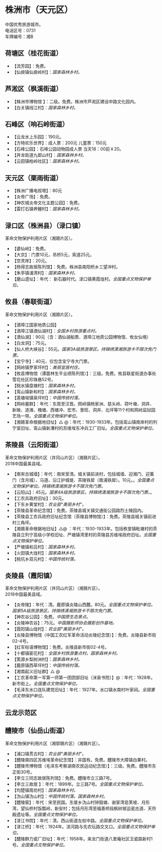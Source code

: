 # 株洲市（天元区）  
中国优秀旅游城市。  
电话区号：0731  
车牌编号：湘B  

## 荷塘区（桂花街道）  
* 【流芳园】：免费。  
* 【仙庾镇仙庾岭村】：*国家森林乡村。*  

## 芦淞区（枫溪街道）  
* 【株洲市博物馆 】：二级。免费。株洲市芦淞区建设中路文化园内。  
* 【白关镇线江村】：*国家森林乡村。*  

## 石峰区（响石岭街道）  
* 【云龙水上乐园】：190元。  
* 【方特欢乐世界】：成人票：200元 儿童票：150元  
* 【石峰公园】：石峰公园动物园成人票 当天18：00前￥20。  
* 【井龙街道九郎山村】：*国家森林乡村。*  
* 【云田镇柏岭社区】：*国家森林乡村。*  

## 天元区（栗雨街道）  
* 【株洲广播电视塔】：80元  
* 【炎帝广场】：免费。  
* 【神农城炎帝文化主题公园】：免费。  
* 【雷打石镇养鲤村】：*国家森林乡村。*  

## 渌口区（株洲县）（渌口镇）  
革命文物保护利用片区（湘赣片区）。  
* 【婆仙岭】：免费。  
* 【大京】：门票10元，吊桥5元，索道25元。  
* 【空灵岸】：20元。  
* 【杨得志故居陈列馆】：免费。株洲县南阳桥乡三望冲村。  
* 【朱亭镇浦湾村】：*国家森林乡村。*  
* 【磨山遗址】：年代： 新石器时代。渌口镇黄霞垅村。*全国重点文物保护单位。*    

## 攸县（春联街道）  
革命文物保护利用片区（湘赣片区）。  
* 【酒埠江国家地质公园】  
* 【酒埠江镇酒仙湖村】：*全国乡村旅游重点村。*  
* 【酒仙湖】：90元（含：酒仙湖船票、酒埠江地质公园博物馆、攸女仙境）  
* 【白龙洞】：75元。  
* 【仙人桥大峡谷】：55元。*国家3A级旅游景区。持锦绣潇湘旅游卡不限次免门票。*  
* 【宝宁寺】：40元、仅包含宝宁寺大门票。  
* 【网岭镇罗家坪村】：*美丽宜居村庄。*  
* 【攸县博物馆（谭震林生平业绩陈列馆）】：三级。免费。攸县联星街道办事处雪花社区珍珠巷52号。  
* 【桃水镇盘塘村】：*国家森林乡村。*  
* 【鸾山镇新和村】：*国家森林乡村。*  
* 【莲塘坳镇泉坪村】：*中国传统村落。*  
* 【网岭墓群】：年代：东周至汉晋。网岭镇杨家洲、慈头岭、荷叶塘、洞井、新陂、涟滩、槐塘、西塘冲、宏市、里旺、洞井、北坪等11个村和网岭监狱园艺场一带。*全国重点文物保护单位。*   
* 【湘赣革命根据地旧址】△ @：年代：1930-1933年。包括鸾山镇南岸村的列宁室旧址、鸾山镇新漕村的苏维埃东冲兵工厂旧址。*全国重点文物保护单位。*   

## 茶陵县（云阳街道）  
革命文物保护利用片区（井冈山片区）（湘赣片区）。  
2018中国最美县域。  
* 【南宋古城墙】：年代：南宋至清。城关镇前进村，包括城墙、迎湘门、迎薰门（含月城）、马道、沿江护城堤、茶陵铁犀（南浦铁犀）。10元。。*全国重点文物保护单位。持锦绣潇湘旅游卡不限次免门票。*  
* 【云阳山】：45元。*国家4A级旅游景区。持锦绣潇湘旅游卡不限次免门票。*。  
* 【工农兵政府旧址】：30元。  
* 【下东乡黄堂村】：*农业部“美丽乡村”。*  
* 【茶陵县革命纪念馆】：免费。茶陵县城关镇交通街公园路烈士陵园内。  
* 【茶陵县工农兵政府旧址纪念馆（茶陵县博物馆）】：免费。茶陵县城关镇前进村三角坪。  
* 【湘赣革命根据地旧址】△@ ：年代：1930-1933年。包括秩堂镇毗塘村的茶陵县立列宁高级小学校旧址、严塘镇湾里村的茶陵县苏维埃政府旧址。*全国重点文物保护单位。*  
* 【严塘镇和吕村】：*国家森林乡村。*  
* 【火田镇大垅村】：*国家森林乡村。*  
* 【桃坑乡双元村】：*中国传统村落。*  

## 炎陵县（霞阳镇）  
革命文物保护利用片区（井冈山片区）（湘赣片区）。  
2018中国最美县域。  
* 【炎帝陵】：年代：清。鹿原镇炎陵山西麓。80元。*全国重点文物保护单位。国家5A级旅游景区。持锦绣潇湘旅游卡不限次免门票。*  
* 【神农谷公园】：免费。*中国原生态景点。*  
* 【炎陵神农谷】：75元。*中国摄影师协会摄影创作基地。*  
* 【霞阳镇山垅村】：*农业部“美丽乡村”。*  
* 【炎陵县博物馆（中国工农红军革命活动炎陵纪念馆）】：免费。炎陵县新市街02-4号。  
* 【红军标语博物馆】：免费。炎陵县新市街02-4号。  
* 【十都镇密花村】：*全国乡村旅游重点村。国家森林乡村。*  
* 【策源乡梨树洲村】：*国家森林乡村。*  
* 【鹿原镇西草坪村】：*中国传统村落。*  
* 【湘南起义旧址群】△ @ 
* 【工农革命第一军第一师第一团团部旧址（洣泉书院）】@：年代：1928年。新市街上。*全国重点文物保护单位。*  
* 【毛泽东水口连队建党旧址】：年代：1927年。水口镇水南村叶家祠。*全国重点文物保护单位。*  

## 云龙示范区  

## 醴陵市（仙岳山街道）  
革命文物保护利用片区（湘鄂赣片区）（湘赣片区）。  
* 【浦口镇贯古村】：*农业部“美丽乡村”。*  
* 【醴陵南四区苏维埃革命纪念馆】：非国有。免费。醴陵市大障镇白果村。  
* 【醴陵市博物馆（毛泽东考察湖南农民运动纪念馆）】：三级。免费。醴陵市东正街30号。  
* 【李立三同志故居陈列馆】：免费。醴陵市立三路7号。  
* 【李立三故居 】：年代：1899年。立三路7号。*全国重点文物保护单位。*   
* 【均楚镇周坊村】：*国家森林乡村。*  
* 【沩山镇沩山村】：*中国传统村落。国家森林乡村。*    
* 【醴陵窑】：年代：宋至民国。东堡乡沩山村钟鼓塘、谢家湾皂荚坡、月形湾，望仙桥村饭瓢岭，新安村；包括月形湾至福善桥段枫树坡运瓷古道、天符殿遗址等。*全国重点文物保护单位。*    
* 【渌江书院】：年代：清。西山街道左权中路。*全国重点文物保护单位。*   
* 【渌江桥】：年代：1924年。滨河路与先农坛路交叉口。*全国重点文物保护单位。*   
* 【醴陵群力瓷厂旧址】：年代：1958年。来龙门街道八里庵社区玉瓷路新村1号。*全国重点文物保护单位。*   
